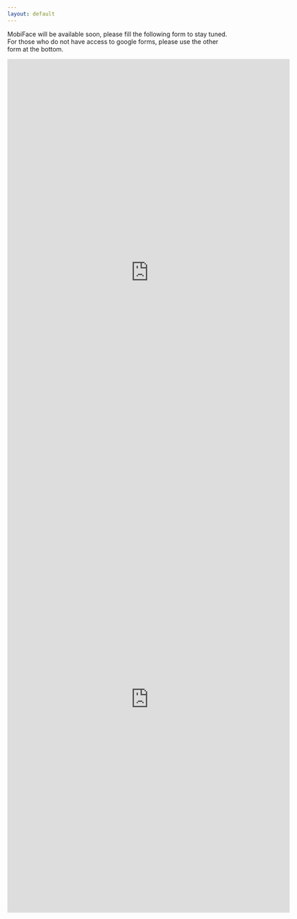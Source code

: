 ```yaml
---
layout: default
---
```


MobiFace will be available soon, please fill the following form to stay tuned.
For those who do not have access to google forms, please use the other form at the bottom.

<div style="text-align:center">
<iframe src="https://docs.google.com/forms/d/e/1FAIpQLSfT817ndiYYBElMxrLhMm5yii16PrBGsYeslETUgLiXl974gg/viewform?embedded=true" width="640" height="966" frameborder="0" marginheight="0" marginwidth="0">Loading...</iframe>
</div>

<div style="text-align:center">
<iframe height="966" width="640" src="https://wj.qq.com/s/2713056/9e8c/" frameborder="0" marginheight="0" marginwidth="0">Loading... </iframe>
</div>


